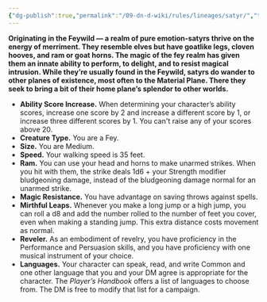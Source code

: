 ```yaml
---
{"dg-publish":true,"permalink":"/09-dn-d-wiki/rules/lineages/satyr/","tags":["race","Feywild","satyr","fey"]}
---
```



**Originating in the Feywild — a realm of pure emotion-satyrs thrive on the energy of merriment. They resemble elves but have goatlike legs, cloven hooves, and ram or goat horns. The magic of the fey realm has given them an innate ability to perform, to delight, and to resist magical intrusion. While they’re usually found in the Feywild, satyrs do wander to other planes of existence, most often to the Material Plane. There they seek to bring a bit of their home plane’s splendor to other worlds.**

- **Ability Score Increase.** When determining your character’s ability scores, increase one score by 2 and increase a different score by 1, or increase three different scores by 1. You can't raise any of your scores above 20.
- **Creature Type.** You are a Fey.
- **Size.** You are Medium.
- **Speed.** Your walking speed is 35 feet.
- **Ram.** You can use your head and horns to make unarmed strikes. When you hit with them, the strike deals 1d6 + your Strength modifier bludgeoning damage, instead of the bludgeoning damage normal for an unarmed strike.
- **Magic Resistance.** You have advantage on saving throws against spells.
- **Mirthful Leaps.** Whenever you make a long jump or a high jump, you can roll a d8 and add the number rolled to the number of feet you cover, even when making a standing jump. This extra distance costs movement as normal.
- **Reveler.** As an embodiment of revelry, you have proficiency in the Performance and Persuasion skills, and you have proficiency with one musical instrument of your choice.
- **Languages.** Your character can speak, read, and write Common and one other language that you and your DM agree is appropriate for the character. The _Player’s Handbook_ offers a list of languages to choose from. The DM is free to modify that list for a campaign.
